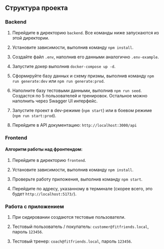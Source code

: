 ## Структура проекта

### Backend

1. Перейдите в директорию `backend`. Все команды ниже запускаются из этой директории.

2. Установите зависимости, выполнив команду `npm install`.

3. Создайте файл `.env`, наполнив его данными аналогично `.env-example`.

4. Запустите докер выполнив `docker-compose up -d`.

5. Сформируйте базу данных и схему призмы, выполнив команду `npm run generate:dev` или `npm run generate:prod`.

6. Наполните базу тестовыми данными, выполнив `npm run seed`. Создастся по 5 пользователей и тренировок. Остальное можно наполнить через Swagger UI интерфейс.

7. Запустите проект в dev-режиме (`npm start`) или в боевом режиме (`npm run start:prod`).

8. Перейдите в API документацию: `http://localhost:3000/api`


### Frontend

#### Алгоритм работы над фронтендом:

1. Перейдите в директорию `frontend`.

2. Установите зависимости, выполнив команду `npm install`.

3. Проверьте работу приложения, выполнив команду `npm start`.

4. Перейдите по адресу, указанному в терминале (скорее всего, это будет `http://localhost:5173/`).


### Работа с приложением

1. При сидировании создаются тестовые пользователи.

2. Тестовый пользователь / покупатель: `customer@fitfriends.local`, пароль `123456`.

3. Тестовый тренер: `coach@fitfriends.local`,  пароль `123456`.
